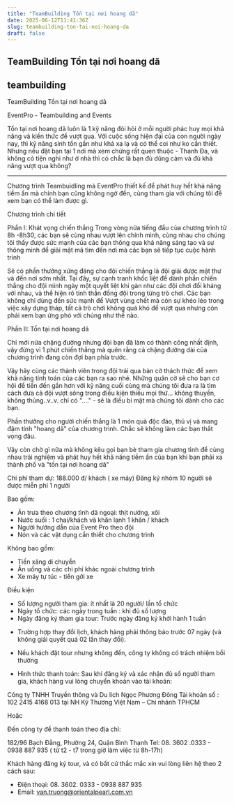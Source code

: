 ```yaml
---
title: "TeamBuilding Tồn tại nơi hoang dã"
date: 2025-06-12T11:41:36Z
slug: teambuilding-ton-tai-noi-hoang-da
draft: false
---
```


## TeamBuilding Tồn tại nơi hoang dã

## teambuilding

TeamBuilding Tồn tại nơi hoang dã

EventPro - Teambuilding and Events

Tồn tại nơi hoang dã luôn là 1 kỹ năng đòi hỏi ở mỗi người phác huy mọi khả năng và kiến thức để vượt qua. Với cuộc sống hiện đại của con người ngày nay, thì kỹ năng sinh tồn gần như khá xa lạ và có thể coi như ko cần thiết. Nhưng nếu đặt bạn tại 1 nơi mà xem chừng rất quen thuộc - Thanh Đa, và không có tiện nghi như ở nhà thì có chắc là bạn đủ dũng cảm và đủ khả năng vượt qua không?



************************************************** ***************************
Chương trình Teambuidling mà EventPro thiết kế để phát huy hết khả năng tiềm ẩn mà chính bạn cũng không ngờ đến, cùng tham gia với chúng tôi để xem bạn có thể làm được gì.

Chương trình chi tiết


 Phần I: Khát vọng chiến thắng
Trong vòng nửa tiếng đầu của chương trình từ 8h -8h30, các bạn sẽ cùng nhau vượt lên chính mình, cùng nhau cho chúng tôi thấy được sức mạnh của các bạn thông qua khả năng sáng tạo và sự thông minh để giải mật mã tìm đến nơi mà các bạn sẽ tiếp tục cuộc hành trình


Sẽ có phần thưởng xứng đáng cho đội chiến thắng là đội giải được mật thư và đến nơi sớm nhất. Tại đây, sự cạnh tranh khốc liệt để dành phần chiến thắng cho đội mình ngày một quyết liệt khi gàn như các đội chơi đối kháng với nhau, và thể hiện rõ tinh thần đồng đội trong từng trò chơi. Các bạn không chỉ dùng đến sức mạnh để Vượt vùng chết mà còn sự khéo léo trong việc xây dựng tháp, tất cả trò chơi không quá khó để vượt qua nhưng còn phải xem bạn ứng phó với chúng như thế nào.

 Phần II: Tồn tại nơi hoang dã

Chỉ mới nửa chặng đường nhưng đội bạn đã làm có thành công nhất định, vậy đừng vì 1 phút chiến thắng mà quên rằng cả chặng đường dài của chương trình đang còn đợi bạn phía trước.

Vậy hãy cùng các thành viên trong đội trải qua bàn cờ thách thức để xem khả năng tính toán của các bạn ra sao nhé. Những quân cờ sẽ cho bạn cơ hội để tiến đến gần hơn với kỹ năng cuối cùng mà chúng tôi đưa ra là tìm cách đưa cả đội vượt sông trong điều kiện thiếu mọi thứ... không thuyền, không thúng..v..v. chỉ có "...." - sẽ là điều bí mật mà chúng tôi dành cho các bạn.

Phần thưởng cho người chiến thắng là 1 món quà độc đáo, thú vị và mang đậm tính "hoang dã" của chương trình. Chắc sẽ không làm các bạn thất vọng đâu.

Vậy còn chờ gì nữa mà không kêu gọi bạn bè tham gia chương tình để cùng nhau trải nghiệm và phát huy hết khả năng tiềm ẩn của bạn khi bạn phải xa thành phố và "tồn tại nơi hoang dã"











Chi phí tham dự: 188.000 đ/ khách ( xe máy)
Đăng ký nhóm 10 người sẽ được miễn phí 1 người

Bao gồm:
- Ăn trưa theo chương tình dã ngoại: thịt nướng, xôi
- Nước suối : 1 chai/khách và khăn lạnh 1 khăn / khách
- Người hướng dẫn của Event Pro theo đội
- Nón và các vật dụng cần thiết cho chương trình


Không bao gồm:
- Tiền xăng di chuyển
- Ăn uống và các chi phí khác ngoài chương trình
- Xe máy tự túc - tiền gởi xe

Điều kiện

- Số lượng người tham gia: ít nhất là 20 người/ lần tổ chức
- Ngày tổ chức: các ngày trong tuần : khi đủ số lượng
- Ngày đăng ký tham gia tour: Trước ngày đăng ký khởi hành 1 tuần



+ Trường hợp thay đổi lịch, khách hàng phải thông báo trước 07 ngày (và không giải quyết quá 02 lần thay đổi).

+ Nếu khách đặt tour nhưng không đến, công ty không có trách nhiệm bồi thường

- Hình thức thanh toán:
Sau khi đăng ký và xác nhận đủ số người tham gia, khách hàng vui lòng chuyển khoản vào tài khoản:

Công ty TNHH Truyền thông và Du lich Ngọc Phương Đông
Tài khoản số : 102 2415 4168 013 
tại NH Kỹ Thương Việt Nam – Chi nhánh TPHCM

Hoặc

Đến công ty để thanh toán theo địa chỉ:

182/96 Bạch Đằng, Phường 24, Quận Bình Thạnh
Tel: 08. 3602 .0333 - 0938 887 935 ( từ t2 - t7 trong giờ làm việc từ 8h-17h)


Khách hàng đăng ký tour, và có bất cứ thắc mắc xin vui lòng liên hệ theo 2 cách sau:

+ Điện thoại: 08. 3602. 0333 - 0938 887 935
+ Email: van.truong@orientalpearl.com.vn